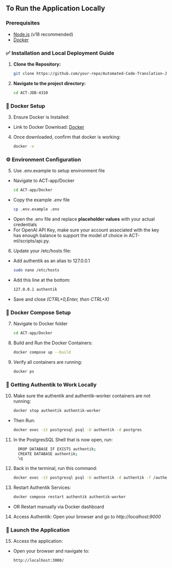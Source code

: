 ## To Run the Application Locally

### Prerequisites
- [Node.js](https://nodejs.org/) (v18 recommended)
- [Docker](https://www.docker.com/)

### ✅ Installation and Local Deployment Guide
1. **Clone the Repository:**
   ```bash
   git clone https://github.com/your-repo/Automated-Code-Translation-JDB-4310.git
2. **Navigate to the project directory:**
    ```bash
    cd ACT-JDB-4310
### 🐳 Docker Setup
3. Ensure Docker is Installed:
  - Link to Docker Download: [Docker](https://www.docker.com/)

4. Once downloaded, confirm that docker is working:
    ```bash
    docker -v
### ⚙️ Environment Configuration
5. Use .env.example to setup environment file
  - Navigate to ACT-app/Docker
    ```bash
    cd ACT-app/Docker
  - Copy the example *.env* file
    ```bash
    cp .env.example .env
  - Open the .env file and replace **placeholder values** with your actual credentials 
  - For OpenAI API Key, make sure your account associated with the key has enough balance to support the model of choice in ACT-ml/scripts/api.py.

6. Update your /etc/hosts file:
 - Add authentik as an alias to 127.0.0.1
    ```bash
    sudo nano /etc/hosts
 - Add this line at the bottom:
    ```bash
    127.0.0.1 authentik
- Save and close *(CTRL+0,Enter, then CTRL+X)*
### 📁 Docker Compose Setup
7. Navigate to Docker folder
    ```bash
    cd ACT-app/Docker
8. Build and Run the Docker Containers:
    ```bash
    docker compose up --build
9. Verify all containers are running:
    ```bash
    docker ps
### 🔐 Getting Authentik to Work Locally

10. Make sure the authentik and authentik-worker containers are not running:
    ```bash
    docker stop authentik authentik-worker
- Then Run:
  ```bash
  docker exec -it postgresql psql -U authentik -d postgres
11. In the PostgresSQL Shell that is now open, run:
    ```bash
      DROP DATABASE IF EXISTS authentik;
      CREATE DATABASE authentik;
      \q
12. Back in the terminal, run this command: 
    ```bash
    docker exec -it postgresql psql -U authentik -d authentik -f /authentik_dump.sql
13. Restart Authentik Services:
    ```bash
    docker compose restart authentik authentik-worker
- OR Restart manually via Docker dashboard

14. Access Authentik: Open your browser and go to *http://localhost:9000*
### 🚀 Launch the Application
15. Access the application:
  - Open your browser and navigate to:
    ```bash
    http://localhost:3000/